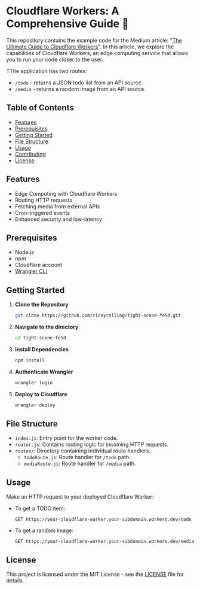 # Cloudflare Workers: A Comprehensive Guide 🚀

This repository contains the example code for the Medium article: "[The Ultimate Guide to Cloudflare Workers](https://medium.com/@calebrocca/da2469af7bc0)". In this article, we explore the capabilities of Cloudflare Workers, an edge computing service that allows you to run your code closer to the user.

TThe application has two routes:
- `/todo` - returns a JSON todo list from an API source.
- `/media` - returns a random image from an API source.

## Table of Contents

- [Features](#features)
- [Prerequisites](#prerequisites)
- [Getting Started](#getting-started)
- [File Structure](#file-structure)
- [Usage](#usage)
- [Contributing](#contributing)
- [License](#license)

## Features

- Edge Computing with Cloudflare Workers
- Routing HTTP requests
- Fetching media from external APIs
- Cron-triggered events
- Enhanced security and low-latency

## Prerequisites

- Node.js
- npm
- Cloudflare account
- [Wrangler CLI](https://developers.cloudflare.com/workers/cli-wrangler/install-update)

## Getting Started

1. **Clone the Repository**

    ```bash
    git clone https://github.com/riceyrolling/tight-scene-fe5d.git
    ```

2. **Navigate to the directory**

    ```bash
    cd tight-scene-fe5d
    ```

3. **Install Dependencies**

    ```bash
    npm install 
    ```

4. **Authenticate Wrangler**

    ```bash
    wrangler login
    ```

5. **Deploy to Cloudflare**

    ```bash
    wrangler deploy
    ```

## File Structure

- `index.js`: Entry point for the worker code.
- `router.js`: Contains routing logic for incoming HTTP requests.
- `routes/`: Directory containing individual route handlers.
  - `todoRoute.js`: Route handler for `/todo` path.
  - `mediaRoute.js`: Route handler for `/media` path.

## Usage

Make an HTTP request to your deployed Cloudflare Worker:

- To get a TODO item:

    ```
    GET https://your-cloudflare-worker.your-subdomain.workers.dev/todo
    ```

- To get a random image:

    ```
    GET https://your-cloudflare-worker.your-subdomain.workers.dev/media
    ```

## License

This project is licensed under the MIT License - see the [LICENSE](LICENSE) file for details.